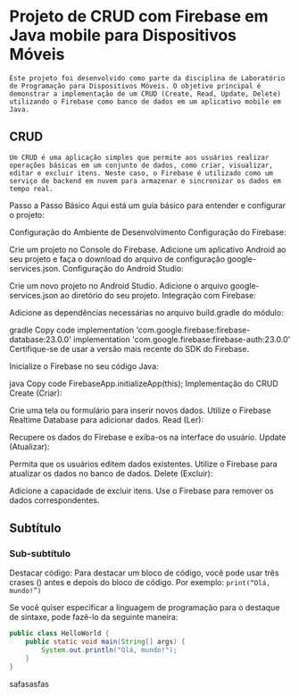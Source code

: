 # Projeto de CRUD com Firebase em Java mobile para Dispositivos Móveis
```Este projeto foi desenvolvido como parte da disciplina de Laboratório de Programação para Dispositivos Móveis. O objetivo principal é demonstrar a implementação de um CRUD (Create, Read, Update, Delete) utilizando o Firebase como banco de dados em um aplicativo mobile em Java.```

## CRUD
```Um CRUD é uma aplicação simples que permite aos usuários realizar operações básicas em um conjunto de dados, como criar, visualizar, editar e excluir itens. Neste caso, o Firebase é utilizado como um serviço de backend em nuvem para armazenar e sincronizar os dados em tempo real.```

Passo a Passo Básico
Aqui está um guia básico para entender e configurar o projeto:

Configuração do Ambiente de Desenvolvimento
Configuração do Firebase:

Crie um projeto no Console do Firebase.
Adicione um aplicativo Android ao seu projeto e faça o download do arquivo de configuração google-services.json.
Configuração do Android Studio:

Crie um novo projeto no Android Studio.
Adicione o arquivo google-services.json ao diretório do seu projeto.
Integração com Firebase:

Adicione as dependências necessárias no arquivo build.gradle do módulo:

gradle
Copy code
implementation 'com.google.firebase:firebase-database:23.0.0'
implementation 'com.google.firebase:firebase-auth:23.0.0'
Certifique-se de usar a versão mais recente do SDK do Firebase.

Inicialize o Firebase no seu código Java:

java
Copy code
FirebaseApp.initializeApp(this);
Implementação do CRUD
Create (Criar):

Crie uma tela ou formulário para inserir novos dados.
Utilize o Firebase Realtime Database para adicionar dados.
Read (Ler):

Recupere os dados do Firebase e exiba-os na interface do usuário.
Update (Atualizar):

Permita que os usuários editem dados existentes.
Utilize o Firebase para atualizar os dados no banco de dados.
Delete (Excluir):

Adicione a capacidade de excluir itens.
Use o Firebase para remover os dados correspondentes.
## Subtítulo
### Sub-subtítulo
Destacar código: Para destacar um bloco de código, você pode usar três crases () antes e depois do bloco de código. Por exemplo:
```print(“Olá, mundo!”)```

Se você quiser especificar a linguagem de programação para o destaque de sintaxe, pode fazê-lo da seguinte maneira:

```java
public class HelloWorld {
    public static void main(String[] args) {
        System.out.println("Olá, mundo!");
    }
}
```
safasasfas
